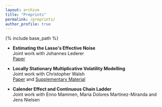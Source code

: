 ```yaml
---
layout: archive
title: "Preprints"
permalink: /preprints/
author_profile: true
---
```


{% include base_path %}


*   **Estimating the Lasso's Effective Noise** <br/>
    Joint work with Johannes Lederer <br/>
    <a href="../files/papers/estimating_lasso_effective_noise/paper.pdf">Paper</a> 


*   **Locally Stationary Multiplicative Volatility Modelling** <br/>
    Joint work with Christopher Walsh <br/>
    <a href="../files/papers/locally_stationary_volatility_modelling/paper.pdf">Paper</a> and
    <a href="../files/papers/locally_stationary_volatility_modelling/supplement.pdf">Supplementary Material</a>  


*   **Calender Effect and Continuous Chain Ladder** <br/>
    Joint work with Enno Mammen, Maria Dolores Martinez-Miranda and Jens Nielsen

